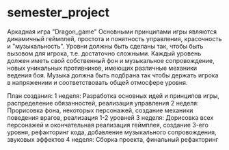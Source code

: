 # semester_project
Аркадная игра "Dragon_game"
Основными принципами игры являются динамичный геймплей, простота и понятность управления, красочность и "музыкальность".
Уровни должны быть сделаны так, чтобы быть вызовом для игрока, т.е. достаточно сложными.
Каждый уровень должен иметь свой собственный фон и музыкальное сопровождение, новых уникальных противников, имеющих различные механики ведения боя.
Музыка должна быть подбрана так чтобы держать игрока в напряжениии и соответствовать общей отмосфере уровня.

План создания:
1 неделя:
Разработка основных идей и принципов игры, распределение обязанностей, реализация управления
2 неделя:
Прорисовка фона, некоторых персонажей, создание механики поведения врагов, реализация 1-2 уровней
3 неделя:
Дорисовка всех персонажей и окончательная реализация геймплея, создание 3-его уровня, рефакторинг кода, добавление музыкального сопровождения, звуковых эффектов
4 неделя:
Сборка проекта, финальный рефакторинг
